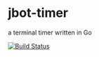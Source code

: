 # jbot-timer

a terminal timer written in Go

[![Build Status](https://travis-ci.org/jmfgdev/jbot-timer.svg?branch=master)](https://travis-ci.org/jmfgdev/jbot-timer)
